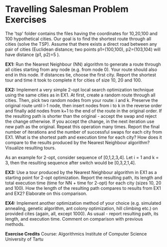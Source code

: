 # Travelling Salesman Problem Exercises
The 'tsp' folder contains the files having the coordinates for 10,20,100 and 100 hypothetical cities.
Our goal is to find the shortest route through all cities (solve the TSP). Assume that there exists a direct road between any pair of cities (Euclidean distance; two points p1=(100,100), p2=(103,104) will have distance (p1, p2)=5 ).

**EX1:** Run the Nearest Neighbour (NN) algorithm to generate a route through all cities starting from any node (e.g. from node 0). Your route should also end in this node. If distances tie, choose the first city. Report the shortest tour and time it took to complete it for cities of size 10, 20 and 100. 

**EX2:** Implement a very simple 2-opt local search optimization technique using the same cities as in EX1. At first, create a random route through all cities. Then, pick two random nodes from your route: i and k. Preserve the original route until i-1 node, then insert nodes from i to k in the reverse order and finally add nodes from k+1 to the end of the route in the original order. If the resulting path is shorter than the original - accept the swap and reject the change otherwise. If you accept the change, in the next iteration use new path as the original. Repeat this operation many times. Report the final number of iterations and the number of successful swaps for each city from EX1. What is the shortest path and execution time for each city? How does it compare to the results produced by the Nearest Neighbour algorithm? Visualize resulting tours.

As an example for 2-opt, consider sequence of [0,1,2,3,4]. Let i = 1 and k = 3, then the resulting sequence after switch would be [0,3,2,1,4].

**EX3:** Use a tour produced by the Nearest Neighbour algorithm in EX1 as a starting point for 2-opt optimization. Report the resulting path, its length and total execution time (time for NN + time for 2-opt) for each city (sizes 10, 20 and 100). How the length of the resulting path compares to results from EX1 and EX2? Elaborate on this comparison.

**EX4:** Implement another optimization method of your choice (e.g. simulated annealing, genetic algorithm, ant colony optimization, hill climbing etc.) on provided cites (again, all, except 1000). As usual - report resulting path, its length, and execution time. Comment on comparison with previous methods.


**Exercise Credits**
Course: Algorithmics
Institute of Computer Science
University of Tartu
